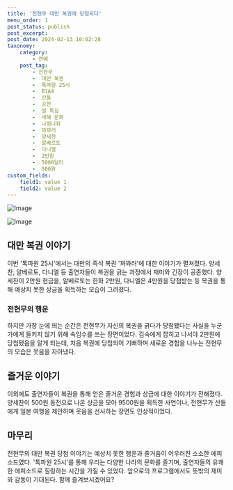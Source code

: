 ```yaml
---
title: '전현무 대만 복권에 당첨되다'
menu_order: 1
post_status: publish
post_excerpt: 
post_date: 2024-02-13 10:02:28
taxonomy:
    category:
        - 연예
    post_tag:
        - 전현무
        -  대만 복권
        -  톡파원 25시
        -  B1A4
        -  산들
        -  공찬
        -  설 특집
        -  새해 문화
        -  나줘나줘
        -  꽈꽈러
        -  양세찬
        -  알베르토
        -  다니엘
        -  2만원
        -  5000달러
        -  500원
custom_fields:
    field1: value 1
    field2: value 2
---
```


![Image](https://ssl.pstatic.net/mimgnews/image/312/2024/02/13/0000648801_001_20240213081701287.jpg?type=w540)

![Image](https://mimgnews.pstatic.net/image/312/2024/02/13/0000648801_002_20240213081701321.jpg?type=w540)

## 대만 복권 이야기
이번 '톡파원 25시'에서는 대만의 즉석 복권 '꽈꽈러'에 대한 이야기가 펼쳐졌다. 양세찬, 알베르토, 다니엘 등 출연자들이 복권을 긁는 과정에서 재미와 긴장이 공존했다. 양세찬이 2만원 현금을, 알베르토는 한화 2만원, 다니엘은 4만원을 당첨받는 등 복권을 통해 예상치 못한 상금을 획득하는 모습이 그려졌다.
### 전현무의 행운
하지만 가장 눈에 띄는 순간은 전현무가 자신의 복권을 긁다가 당첨됐다는 사실을 누군가에게 들키지 않기 위해 속임수를 쓰는 장면이었다. 김숙에게 잡히고 나서야 2만원에 당첨됐음을 알게 되는데, 처음 복권에 당첨되어 기뻐하며 새로운 경험을 나누는 전현무의 모습은 웃음을 자아냈다.
## 즐거운 이야기
이외에도 출연자들이 복권을 통해 얻은 즐거운 경험과 상금에 대한 이야기가 전해졌다. 양세찬이 500원 동전으로 나온 상금을 모아 9500원을 획득한 사연이나, 전현무가 산들에게 일본 여행을 제안하며 웃음을 선사하는 장면도 인상적이었다.
## 마무리
전현무의 대만 복권 당첨 이야기는 예상치 못한 행운과 즐거움이 어우러진 소소한 에피소드였다. '톡파원 25시'를 통해 우리는 다양한 나라의 문화를 즐기며, 출연자들의 유쾌한 에피소드로 힐링하는 시간을 가질 수 있었다. 앞으로의 프로그램에서도 뜻밖의 재미와 감동이 기대된다. 함께 즐겨보시겠어요?
